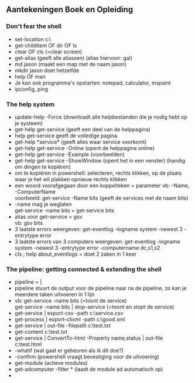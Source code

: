 ## Aantekeningen Boek en Opleiding


### Don't fear the shell

- set-location c:\
- get-childitem OF dir OF ls
- clear OF cls (=clear screen)
- get-alias (geeft alle aliassen) (alias hiervoor: gal)
- md jason (maakt een map met de naam jason)
- mkdir jason doet hetzelfde
- help OF man
- Je kan ook programma's opstarten: notepad, calculator, mspaint
- ipconfig, ping


### The help system

- update-help -Force (downloadt alle helpbestanden die je nodig hebt op je systeem)
- get-help get-service (geeft een deel van de helppagina)
- help get-service geeft de volledige pagina
- get-help \*service\* (geeft alles waar service voorkomt)
- get-help get-service -Online (opent de helppagina online)
- get-help get-service -Example (voorbeelden)
- get-help get-service -ShowWindow (opent het in een venster) (handig om dingen te kopiëren)
- om te kopiëren in powershell: selecteren, rechts klikken, op de plaats waar je het wil plakken opnieuw rechts klikken
- een woord voorafgegaan door een koppelteken = parameter vb: -Name, -ComputerName </br> voorbeeld: get-service -Name bits (geeft de services met de naam bits)
- -name mag je weglaten </br> get-service -name bits = get-service bits
- alias voor get-service = gsv </br> vb: gsv bits
- 3 laatste errors weergeven: get-eventlog -logname system -newest 3 -entrytype error
- 3 laatste errors van 3 computers weergeven: get-eventlog -logname system -newest 3 -entrytype error -computername dc,s1,s2
- cls ; help about_eventlogs = doet 2 zaken in 1 keer


### The pipeline: getting connected & extending the shell

- pipeline = |
- pipeline stuurt de output voor de pipeline naar na de pipeline, zo kan je meerdere taken uitvoeren in 1 lijn
- vb: get-service -name bits (=toont de service) </br> get-service -name bits | stop-service (=toont en stopt de service)
- get-service | export-csv -path c:\service.csv
- get-process | export-clixml -path c:\good.xml
- get-service | out-file -filepath c:\test.txt
- get-content c:\test.txt
- get-service | ConvertTo-html -Property name,status | out-file c:\test.html
- -whatif (wat gaat er gebeuren als ik dit doe?)
- -confirm (powershell vraagt bevestiging voor de uitvoering)
- get-module (actieve modules)
- get-adcomputer -filter * (laadt de module ad automatisch op)
- 
